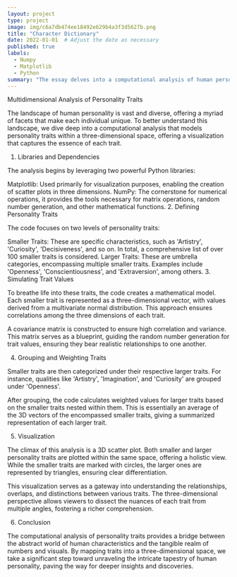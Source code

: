 ```yaml
---
layout: project
type: project
image: img/c6a7db474ee18492e629b4a3f3d5627b.png
title: "Character Dictionary"
date: 2022-01-01  # Adjust the date as necessary
published: true
labels:
  - Numpy
  - Matplotlib
  - Python
summary: "The essay delves into a computational analysis of human personality traits, mapping both specific characteristics and overarching categories into a three-dimensional space, facilitating a nuanced understanding through visualization. Leveraging Python libraries, it simulates, groups, and visualizes these traits, offering a bridge between abstract human qualities and tangible data representations."
---
```

Multidimensional Analysis of Personality Traits

The landscape of human personality is vast and diverse, offering a myriad of facets that make each individual unique. To better understand this landscape, we dive deep into a computational analysis that models personality traits within a three-dimensional space, offering a visualization that captures the essence of each trait.

1. Libraries and Dependencies

The analysis begins by leveraging two powerful Python libraries:

Matplotlib: Used primarily for visualization purposes, enabling the creation of scatter plots in three dimensions.
NumPy: The cornerstone for numerical operations, it provides the tools necessary for matrix operations, random number generation, and other mathematical functions.
2. Defining Personality Traits

The code focuses on two levels of personality traits:

Smaller Traits: These are specific characteristics, such as 'Artistry', 'Curiosity', 'Decisiveness', and so on. In total, a comprehensive list of over 100 smaller traits is considered.
Larger Traits: These are umbrella categories, encompassing multiple smaller traits. Examples include 'Openness', 'Conscientiousness', and 'Extraversion', among others.
3. Simulating Trait Values

To breathe life into these traits, the code creates a mathematical model. Each smaller trait is represented as a three-dimensional vector, with values derived from a multivariate normal distribution. This approach ensures correlations among the three dimensions of each trait.

A covariance matrix is constructed to ensure high correlation and variance. This matrix serves as a blueprint, guiding the random number generation for trait values, ensuring they bear realistic relationships to one another.

4. Grouping and Weighting Traits

Smaller traits are then categorized under their respective larger traits. For instance, qualities like 'Artistry', 'Imagination', and 'Curiosity' are grouped under 'Openness'.

After grouping, the code calculates weighted values for larger traits based on the smaller traits nested within them. This is essentially an average of the 3D vectors of the encompassed smaller traits, giving a summarized representation of each larger trait.

5. Visualization

The climax of this analysis is a 3D scatter plot. Both smaller and larger personality traits are plotted within the same space, offering a holistic view. While the smaller traits are marked with circles, the larger ones are represented by triangles, ensuring clear differentiation.

This visualization serves as a gateway into understanding the relationships, overlaps, and distinctions between various traits. The three-dimensional perspective allows viewers to dissect the nuances of each trait from multiple angles, fostering a richer comprehension.

6. Conclusion

The computational analysis of personality traits provides a bridge between the abstract world of human characteristics and the tangible realm of numbers and visuals. By mapping traits into a three-dimensional space, we take a significant step toward unraveling the intricate tapestry of human personality, paving the way for deeper insights and discoveries.

